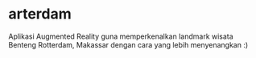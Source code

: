 # arterdam
Aplikasi Augmented Reality guna memperkenalkan landmark wisata Benteng Rotterdam, Makassar dengan cara yang lebih menyenangkan :) 
